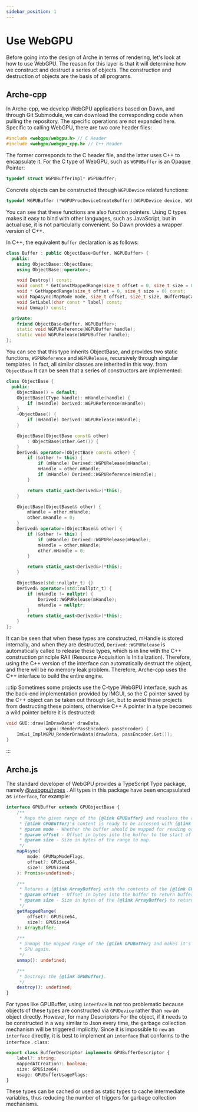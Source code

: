 ```yaml
---
sidebar_position: 1
---
```


# Use WebGPU

Before going into the design of Arche in terms of rendering, let's look at how to use WebGPU. The reason for this layer
is that it will determine how we construct and destruct a series of objects. The construction and destruction of objects
are the basis of all programs.

## Arche-cpp

In Arche-cpp, we develop WebGPU applications based on Dawn, and through Git Submodule, we can download the corresponding
code when pulling the repository. The specific operations are not expanded here. Specific to calling WebGPU, there are
two core header files:

````cpp
#include <webgpu/webgpu.h> // C Header
#include <webgpu/webgpu_cpp.h> // C++ Header
````

The former corresponds to the C header file, and the latter uses C++ to encapsulate it. For the C type of WebGPU, such
as `WGPUBuffer` is an Opaque Pointer:

````c
typedef struct WGPUBufferImpl* WGPUBuffer;
````

Concrete objects can be constructed through `WGPUDevice` related functions:

````c
typedef WGPUBuffer (*WGPUProcDeviceCreateBuffer)(WGPUDevice device, WGPUBufferDescriptor const * descriptor);
````

You can see that these functions are also function pointers. Using C types makes it easy to bind with other languages,
such as JavaScript, but in actual use, it is not particularly convenient. So Dawn provides a wrapper version of C++.

In C++, the equivalent `Buffer` declaration is as follows:

```cpp
class Buffer : public ObjectBase<Buffer, WGPUBuffer> {
  public:
    using ObjectBase::ObjectBase;
    using ObjectBase::operator=;

    void Destroy() const;
    void const * GetConstMappedRange(size_t offset = 0, size_t size = 0) const;
    void * GetMappedRange(size_t offset = 0, size_t size = 0) const;
    void MapAsync(MapMode mode, size_t offset, size_t size, BufferMapCallback callback, void * userdata) const;
    void SetLabel(char const * label) const;
    void Unmap() const;

  private:
    friend ObjectBase<Buffer, WGPUBuffer>;
    static void WGPUReference(WGPUBuffer handle);
    static void WGPURelease(WGPUBuffer handle);
};
```

You can see that this type inherits ObjectBase, and provides two static functions, `WGPUReference` and `WGPURelease`,
recursively through singular templates. In fact, all similar classes are inherited in this way. from `ObjectBase`
It can be seen that a series of constructors are implemented:

```cpp
class ObjectBase {
  public:
    ObjectBase() = default;
    ObjectBase(CType handle): mHandle(handle) {
        if (mHandle) Derived::WGPUReference(mHandle);
    }
    ~ObjectBase() {
        if (mHandle) Derived::WGPURelease(mHandle);
    }

    ObjectBase(ObjectBase const& other)
        : ObjectBase(other.Get()) {
    }
    Derived& operator=(ObjectBase const& other) {
        if (&other != this) {
            if (mHandle) Derived::WGPURelease(mHandle);
            mHandle = other.mHandle;
            if (mHandle) Derived::WGPUReference(mHandle);
        }

        return static_cast<Derived&>(*this);
    }

    ObjectBase(ObjectBase&& other) {
        mHandle = other.mHandle;
        other.mHandle = 0;
    }
    Derived& operator=(ObjectBase&& other) {
        if (&other != this) {
            if (mHandle) Derived::WGPURelease(mHandle);
            mHandle = other.mHandle;
            other.mHandle = 0;
        }

        return static_cast<Derived&>(*this);
    }

    ObjectBase(std::nullptr_t) {}
    Derived& operator=(std::nullptr_t) {
        if (mHandle != nullptr) {
            Derived::WGPURelease(mHandle);
            mHandle = nullptr;
        }
        return static_cast<Derived&>(*this);
    }
};
```

It can be seen that when these types are constructed, mHandle is stored internally, and when they are
destructed, `Derived::WGPURelease` is automatically called to release these types, which is in line with the C++
construction principle RAII (Resource Acquisition Is Initialization). 
Therefore, using the C++ version of the interface can automatically destruct the object, and there will be
no memory leak problem. Therefore, Arche-cpp uses the C++ interface to build the entire engine.

:::tip 
Sometimes some projects use the C-type WebGPU interface, such as the back-end implementation provided by IMGUI,
so the C pointer saved by the C++ object can be taken out through `Get`, but to avoid these projects from destructing
these pointers, otherwise C++ A pointer in a type becomes a wild pointer before it is destructed:

````cpp
void GUI::draw(ImDrawData* drawData,
               wgpu::RenderPassEncoder& passEncoder) {
    ImGui_ImplWGPU_RenderDrawData(drawData, passEncoder.Get());
}
````

:::

## Arche.js

The standard developer of WebGPU provides a TypeScript Type package,
namely [@webgpu/types](https://www.npmjs.com/package/@webgpu/types) . All types in this package have been encapsulated
as `interface`, for example:

```ts
interface GPUBuffer extends GPUObjectBase {
    /**
     * Maps the given range of the {@link GPUBuffer} and resolves the returned {@link Promise} when the
     * {@link GPUBuffer}'s content is ready to be accessed with {@link GPUBuffer#getMappedRange}.
     * @param mode - Whether the buffer should be mapped for reading or writing.
     * @param offset - Offset in bytes into the buffer to the start of the range to map.
     * @param size - Size in bytes of the range to map.
     */
    mapAsync(
        mode: GPUMapModeFlags,
        offset?: GPUSize64,
        size?: GPUSize64
    ): Promise<undefined>;

    /**
     * Returns a {@link ArrayBuffer} with the contents of the {@link GPUBuffer} in the given mapped range.
     * @param offset - Offset in bytes into the buffer to return buffer contents from.
     * @param size - Size in bytes of the {@link ArrayBuffer} to return.
     */
    getMappedRange(
        offset?: GPUSize64,
        size?: GPUSize64
    ): ArrayBuffer;

    /**
     * Unmaps the mapped range of the {@link GPUBuffer} and makes it's contents available for use by the
     * GPU again.
     */
    unmap(): undefined;

    /**
     * Destroys the {@link GPUBuffer}.
     */
    destroy(): undefined;
}
```

For types like GPUBuffer, using `interface` is not too problematic because objects of these types are constructed
via `GPUDevice` rather than `new` an object directly. However, for many Descriptors For the object, if it needs to be
constructed in a way similar to Json every time, the garbage collection mechanism will be triggered implicitly. Since it
is impossible to `new` an `interface` directly, it is best to implement an `interface` that conforms to the `interface`
. `class`:

```ts
export class BufferDescriptor implements GPUBufferDescriptor {
    label?: string;
    mappedAtCreation?: boolean;
    size: GPUSize64;
    usage: GPUBufferUsageFlags;
}
````

These types can be cached or used as static types to cache intermediate variables, thus reducing the number of triggers
for garbage collection mechanisms.

